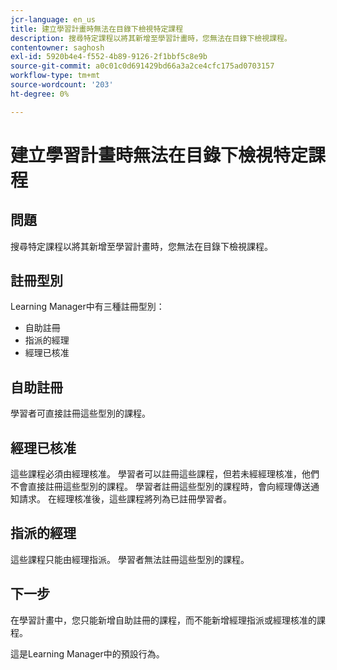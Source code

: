 ```yaml
---
jcr-language: en_us
title: 建立學習計畫時無法在目錄下檢視特定課程
description: 搜尋特定課程以將其新增至學習計畫時，您無法在目錄下檢視課程。
contentowner: saghosh
exl-id: 5920b4e4-f552-4b89-9126-2f1bbf5c8e9b
source-git-commit: a0c01c0d691429bd66a3a2ce4cfc175ad0703157
workflow-type: tm+mt
source-wordcount: '203'
ht-degree: 0%

---
```


# 建立學習計畫時無法在目錄下檢視特定課程

## 問題

搜尋特定課程以將其新增至學習計畫時，您無法在目錄下檢視課程。

## 註冊型別

Learning Manager中有三種註冊型別：

* 自助註冊
* 指派的經理
* 經理已核准

## 自助註冊

學習者可直接註冊這些型別的課程。

## 經理已核准

這些課程必須由經理核准。 學習者可以註冊這些課程，但若未經經理核准，他們不會直接註冊這些型別的課程。 學習者註冊這些型別的課程時，會向經理傳送通知請求。 在經理核准後，這些課程將列為已註冊學習者。

## 指派的經理

這些課程只能由經理指派。 學習者無法註冊這些型別的課程。

## 下一步

在學習計畫中，您只能新增自助註冊的課程，而不能新增經理指派或經理核准的課程。

這是Learning Manager中的預設行為。
